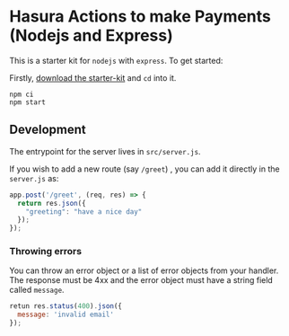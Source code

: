# Hasura Actions to make Payments (Nodejs and Express)

This is a starter kit for `nodejs` with `express`. To get started:

Firstly, [download the starter-kit](https://github.com/hasura/codegen-assets/raw/master/nodejs-express/nodejs-express.zip) and `cd` into it.

```
npm ci
npm start
```

## Development

The entrypoint for the server lives in `src/server.js`.

If you wish to add a new route (say `/greet`) , you can add it directly in the `server.js` as:

```js
app.post('/greet', (req, res) => {
  return res.json({
    "greeting": "have a nice day"
  });
});
```

### Throwing errors

You can throw an error object or a list of error objects from your handler. The response must be 4xx and the error object must have a string field called `message`.

```js
retun res.status(400).json({
  message: 'invalid email'
});
```
